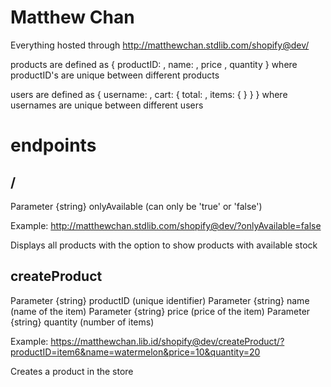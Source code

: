 # Matthew Chan
 Everything hosted through http://matthewchan.stdlib.com/shopify@dev/
 
 products are defined as 
 {
  productID: ,
  name: ,
  price ,
  quantity
 }
 where productID's are unique between different products
 
 users are defined as 
  {
  username: ,
  cart: {
    total: ,
    items: {
    }
  }
 }
 where usernames are unique between different users
 
 # endpoints
 <h2> / </h2>
 Parameter {string} onlyAvailable (can only be 'true' or 'false')
 
 Example: http://matthewchan.stdlib.com/shopify@dev/?onlyAvailable=false
 
 Displays all products with the option to show products with available stock
 
<h2> createProduct </h2>

Parameter {string} productID (unique identifier)
Parameter {string} name (name of the item)
Parameter {string} price (price of the item)
Parameter {string} quantity (number of items)

Example: https://matthewchan.lib.id/shopify@dev/createProduct/?productID=item6&name=watermelon&price=10&quantity=20

Creates a product in the store
